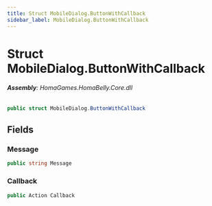 ```yaml
---
title: Struct MobileDialog.ButtonWithCallback
sidebar_label: MobileDialog.ButtonWithCallback
---
```

# Struct MobileDialog.ButtonWithCallback


###### **Assembly**: HomaGames.HomaBelly.Core.dll

```csharp title="Declaration"
public struct MobileDialog.ButtonWithCallback
```
## Fields
### Message


```csharp title="Declaration"
public string Message
```
### Callback


```csharp title="Declaration"
public Action Callback
```
